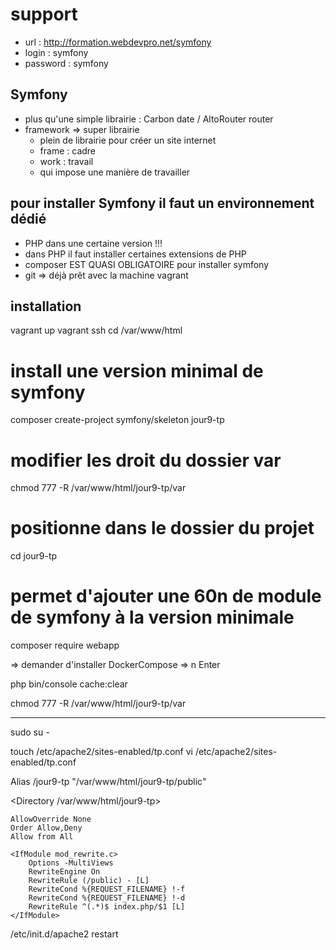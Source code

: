 # support

- url : http://formation.webdevpro.net/symfony
- login : symfony
- password : symfony

## Symfony 

- plus qu'une simple librairie : Carbon date / AltoRouter router  
- framework => super librairie 
    - plein de librairie pour créer un site internet
    - frame : cadre
    - work : travail  
    - qui impose une manière de travailler


## pour installer Symfony il faut un environnement dédié

- PHP dans une certaine version !!! 
- dans PHP il faut installer certaines extensions de PHP 
- composer EST QUASI OBLIGATOIRE pour installer symfony 
- git 
=> déjà prêt avec la machine vagrant

## installation


vagrant up
vagrant ssh 
cd /var/www/html
# install une version minimal de symfony 
composer create-project symfony/skeleton jour9-tp

# modifier les droit du dossier var
chmod 777 -R /var/www/html/jour9-tp/var

# positionne dans le dossier du projet 
cd jour9-tp

# permet d'ajouter une 60n de module de symfony à la version minimale
composer require webapp

=> demander d'installer DockerCompose => n Enter

php bin/console cache:clear

chmod 777 -R /var/www/html/jour9-tp/var

----

sudo su -

touch /etc/apache2/sites-enabled/tp.conf
vi /etc/apache2/sites-enabled/tp.conf

Alias /jour9-tp "/var/www/html/jour9-tp/public"

<Directory /var/www/html/jour9-tp>

    AllowOverride None
    Order Allow,Deny
    Allow from All

    <IfModule mod_rewrite.c>
        Options -MultiViews
        RewriteEngine On
        RewriteRule (/public) - [L]
        RewriteCond %{REQUEST_FILENAME} !-f
        RewriteCond %{REQUEST_FILENAME} !-d
        RewriteRule ^(.*)$ index.php/$1 [L]
    </IfModule>
</Directory>


/etc/init.d/apache2 restart 